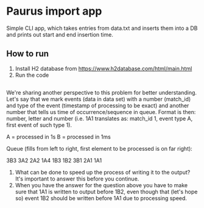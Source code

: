 # Paurus import app

Simple CLI app, which takes entries from data.txt and inserts them into a DB and prints out start and end insertion time.

## How to run

1. Install H2 database from https://www.h2database.com/html/main.html
2. Run the code

##

We're sharing another perspective to this problem for better
understanding. Let's say that we mark events (data in data set) with a
number (match_id) and type of the event (timestamp of processing to be
exact) and another number that tells us time of occurrence/sequence in
queue. Format is then: number, letter and number (i.e. 1A1 translates
as: match_id 1, event type A, first event of such type 1).

A = processed in 1s
B = processed in 1ms

Queue (fills from left to right, first element to be processed is on far
right):

3B3 3A2 2A2 1A4 1B3 1B2 3B1 2A1 1A1
1. What can be done to speed up the process of writing it to the output?
   It's important to answer this before you continue.
2. When you have the answer for the question above you have to make sure
   that 1A1 is written to output before 1B2, even though that (let's hope
   so) event 1B2 should be written before 1A1 due to processing speed.